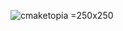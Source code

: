 ![cmaketopia](https://user-images.githubusercontent.com/38818698/50577436-49bb4080-0e28-11e9-9427-476621a753d1.png=250x250)
=250x250
